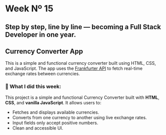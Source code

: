 # Week Nº 15

## Step by step, line by line — becoming a Full Stack Developer in one year.

## Currency Converter App

This is a simple and functional currency converter built using HTML, CSS, and JavaScript. The app uses the [Frankfurter API](https://www.frankfurter.app/) to fetch real-time exchange rates between currencies.

### 🧠 What I did this week:

This project is a simple and functional Currency Converter built with **HTML**, **CSS**, and **vanilla JavaScript**. It allows users to:

- Fetches and displays available currencies.
- Converts from one currency to another using live exchange rates.
- Input fields only accept positive numbers.
- Clean and accessible UI.
